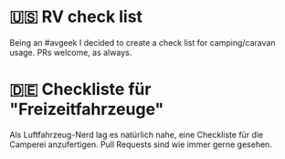 # 🇺🇸 RV check list

Being an #avgeek I decided to create a check list for camping/caravan usage. PRs welcome, as always.

# 🇩🇪 Checkliste für "Freizeitfahrzeuge"

Als Luftfahrzeug-Nerd lag es natürlich nahe, eine Checkliste für die Camperei anzufertigen. Pull Requests sind wie immer gerne gesehen.
